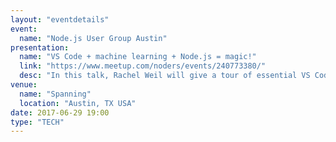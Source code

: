 ```yaml
---
layout: "eventdetails"
event: 
  name: "Node.js User Group Austin"
presentation:
  name: "VS Code + machine learning + Node.js = magic!"
  link: "https://www.meetup.com/noders/events/240773380/"
  desc: "In this talk, Rachel Weil will give a tour of essential VS Code features, tips, and tricks that will improve productivity and all-around happiness for Node.js developers."
venue: 
  name: "Spanning"
  location: "Austin, TX USA"
date: 2017-06-29 19:00
type: "TECH"
---
```


     